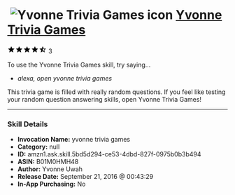 # &nbsp;<img src="skill_icon" alt="Yvonne Trivia Games icon" width="36"> [Yvonne Trivia Games](http://alexa.amazon.com/#skills/amzn1.ask.skill.5bd5d294-ce53-4dbd-827f-0975b0b3b494)
![4.2 stars](../../images/ic_star_black_18dp_1x.png)![4.2 stars](../../images/ic_star_black_18dp_1x.png)![4.2 stars](../../images/ic_star_black_18dp_1x.png)![4.2 stars](../../images/ic_star_black_18dp_1x.png)![4.2 stars](../../images/ic_star_half_black_18dp_1x.png) 3

To use the Yvonne Trivia Games skill, try saying...

* *alexa, open yvonne trivia games*

This trivia game is filled with really random questions. If you feel like testing your random question answering skills, open Yvonne Trivia Games!

***

### Skill Details

* **Invocation Name:** yvonne trivia games
* **Category:** null
* **ID:** amzn1.ask.skill.5bd5d294-ce53-4dbd-827f-0975b0b3b494
* **ASIN:** B01M0HMH48
* **Author:** Yvonne Uwah
* **Release Date:** September 21, 2016 @ 00:43:29
* **In-App Purchasing:** No
